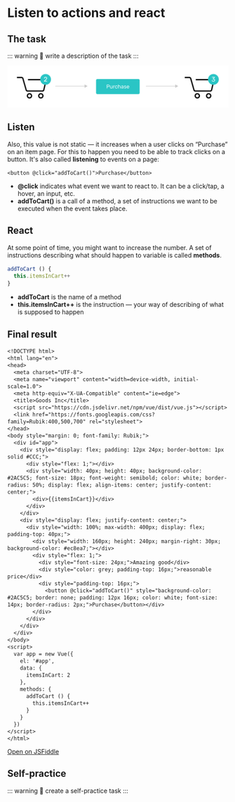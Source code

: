 # Listen to actions and react

<!-- ## Listen & Write

Also, this value is not static. For example, it increases when a user clicks on “Purchase” on an item page. To change the data you need to apply different value to the variable. To make it possible you need to do two things:
1. Create a set of instructions describing what should happen to variable. These set are called **methods**.
2. Track clicks on a button so you can launch set of instructions. **Listeners** are responsible for tracking events. -->

## The task

::: warning 🙇‍
write a description of the task
:::

![cart](./img/img-purchase.png)

## Listen

Also, this value is not static — it increases when a user clicks on “Purchase” on an item page. For this to happen you need to be able to track clicks on a button. It's also called **listening** to events on a page:

<!-- ![listen](./img-listen.png) -->
```vue
<button @click="addToCart()">Purchase</button>
```
* **@click** indicates what event we want to react to. It can be a click/tap, a hover, an input, etc.
* **addToCart()** is a call of a method, a set of instructions we want to be executed when the event takes place. 

## React

At some point of time, you might want to increase the number. A set of instructions describing what should happen to variable is called **methods**.

<!-- ![write](./img-write.png) -->
```js
addToCart () {
  this.itemsInCart++
}
```
- **addToCart** is the name of a method
- **this.itemsInCart++** is the instruction — your way of describing of what is supposed to happen 

## Final result

```vue{26,39-41}
<!DOCTYPE html>
<html lang="en">
<head>
  <meta charset="UTF-8">
  <meta name="viewport" content="width=device-width, initial-scale=1.0">
  <meta http-equiv="X-UA-Compatible" content="ie=edge">
  <title>Goods Inc</title>
  <script src="https://cdn.jsdelivr.net/npm/vue/dist/vue.js"></script>
  <link href="https://fonts.googleapis.com/css?family=Rubik:400,500,700" rel="stylesheet">
</head>
<body style="margin: 0; font-family: Rubik;">
  <div id="app">
    <div style="display: flex; padding: 12px 24px; border-bottom: 1px solid #CCC;">
      <div style="flex: 1;"></div>
      <div style="width: 40px; height: 40px; background-color: #2AC5C5; font-size: 18px; font-weight: semibold; color: white; border-radius: 50%; display: flex; align-items: center; justify-content: center;">
        <div>{{itemsInCart}}</div>
      </div>
    </div>
    <div style="display: flex; justify-content: center;">
      <div style="width: 100%; max-width: 400px; display: flex; padding-top: 40px;">
        <div style="width: 160px; height: 240px; margin-right: 30px; background-color: #ec8ea7;"></div>
        <div style="flex: 1;">
          <div style="font-size: 24px;">Amazing good</div>
          <div style="color: grey; padding-top: 16px;">reasonable price</div>
          <div style="padding-top: 16px;">
            <button @click="addToCart()" style="background-color: #2AC5C5; border: none; padding: 12px 16px; color: white; font-size: 14px; border-radius: 2px;">Purchase</button></div>
        </div>
      </div>
    </div>
  </div>
</body>
<script>
  var app = new Vue({
    el: '#app',
    data: {
      itemsInCart: 2
    },
    methods: {
      addToCart () {
        this.itemsInCart++
      }
    }
  })
</script>
</html>
```
[Open on JSFiddle](https://jsfiddle.net/andgordy/xyw5n4vu/)

## Self-practice

::: warning 🙇‍
create a self-practice task
:::